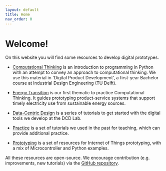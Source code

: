 ```yaml
---
layout: default
title: Home
nav_order: 0
---
```


# Welcome!

On this website you will find some resources to develop digital prototypes.

* [Computational Thinking]({{site.baseurl}}/computational-thinking/) is an introduction to programming in Python with an attempt to convey an approach to computational thinking. We use this material in 'Digital Product Development', a first-year Bachelor course at Industrial Design Engineering (TU Delft).

* [Energy Transition]({{site.baseurl}}/theme-energy-transition/) is our first thematic to practice Computational Thinking. It guides prototyping product-service systems that support timely electricity use from sustainable energy sources.

* [Data-Centric Design]({{site.baseurl}}/data-centric-design/) is a series of tutorials to get started with the digital tools we develop at the DCD Lab.

* [Practice]({{site.baseurl}}/theme-energy-transition/) is a set of tutorials we used in the past for teaching, which can provide additional practice.

* [Prototyping]({{site.baseurl}}/prototyping/) is a set of resources for Internet of Things prototyping, with a mix of Microcontroller and Python examples.

All these resources are open-source. We encourage contribution (e.g. improvements, new tutorials) via the [GitHub repository](https://github.com/datacentricdesign/code).